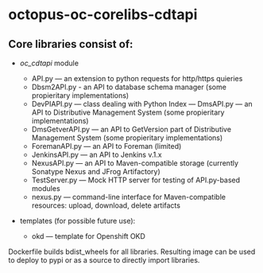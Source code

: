 # octopus-oc-corelibs-cdtapi

## Core libraries consist of:

- *oc\_cdtapi* module
    - API.py — an extension to python requests for http/https quieries
    - Dbsm2API.py - an API to database schema manager (some propieritary implementations)
    - DevPIAPI.py — class dealing with Python Index
    — DmsAPI.py — an API to Distributive Management System (some propieritary implementations)
    - DmsGetverAPI.py — an API to GetVersion part of Distributive Management System (some propieritary implementations)
    - ForemanAPI.py — an API to Foreman (limited)
    - JenkinsAPI.py — an API to Jenkins v.1.x
    - NexusAPI.py — an API to Maven-compatible storage (currently Sonatype Nexus and JFrog Artifactory)
    - TestServer.py — Mock HTTP server for testing of API.py-based modules
    - nexus.py — command-line interface for Maven-compatible resources: upload, download, delete artifacts

- templates (for possible future use):
    - okd — template for Openshift OKD

Dockerfile builds bdist\_wheels for all libraries. Resulting image can be used to deploy to pypi or as a source to directly import libraries.
